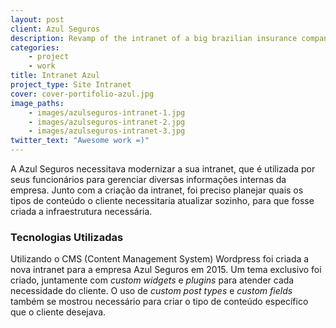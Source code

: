 ```yaml
---
layout: post
client: Azul Seguros
description: Revamp of the intranet of a big brazilian insurance company
categories:
    - project
    - work
title: Intranet Azul
project_type: Site Intranet
cover: cover-portifolio-azul.jpg
image_paths:
    - images/azulseguros-intranet-1.jpg
    - images/azulseguros-intranet-2.jpg
    - images/azulseguros-intranet-3.jpg
twitter_text: "Awesome work =)"
---
```


A Azul Seguros necessitava modernizar a sua intranet, que é utilizada por seus funcionários para gerenciar diversas informações internas da empresa. Junto com a criação da intranet, foi preciso planejar quais os tipos de conteúdo o cliente necessitaria atualizar sozinho, para que fosse criada a infraestrutura necessária.

### Tecnologias Utilizadas
Utilizando o CMS (Content Management System) Wordpress foi criada a nova intranet para a empresa Azul Seguros em 2015. Um tema exclusivo foi criado, juntamente com *custom widgets* e *plugins* para atender cada necessidade do cliente. O uso de *custom post types* e *custom fields* também se mostrou necessário para criar o tipo de conteúdo específico que o cliente desejava.
